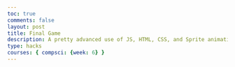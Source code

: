 ```yaml
---
toc: true
comments: false
layout: post
title: Final Game 
description: A pretty advanced use of JS, HTML, CSS, and Sprite animations to create a single-player game. 
type: hacks
courses: { compsci: {week: 6} }
---
```



<style>
.text-center{
    text-align:center;
    margin-left:auto;
    margin-right:auto;
}
</style>


<body>
<div id="text-center">
    <canvas id="background">
    </canvas>



</div>








<body>

<script>
</script>